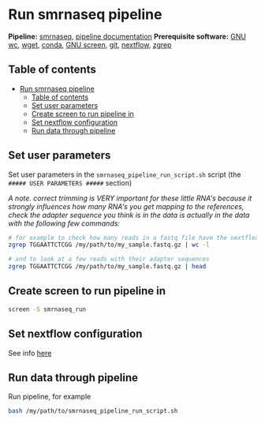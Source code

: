 # Run smrnaseq pipeline

**Pipeline:** [smrnaseq](https://github.com/nf-core/smrnaseq), [pipeline documentation](https://nf-co.re/smrnaseq)
**Prerequisite software:** [GNU wc](https://www.gnu.org/software/coreutils/manual/html_node/wc-invocation.html), [wget](https://www.gnu.org/software/wget/), [conda](https://docs.conda.io/en/latest/), [GNU screen](https://www.gnu.org/software/screen/), [git](https://git-scm.com/), [nextflow](https://www.nextflow.io/), [zgrep](https://linux.die.net/man/1/zgrep)

## Table of contents

- [Run smrnaseq pipeline](#run-smrnaseq-pipeline)
  - [Table of contents](#table-of-contents)
  - [Set user parameters](#set-user-parameters)
  - [Create screen to run pipeline in](#create-screen-to-run-pipeline-in)
  - [Set nextflow configuration](#set-nextflow-configuration)
  - [Run data through pipeline](#run-data-through-pipeline)

## Set user parameters

Set user parameters in the `smrnaseq_pipeline_run_script.sh` script (the `##### USER PARAMETERS #####` section)

*A note. correct trimming is VERY important for these little RNA's because it strongly influences how many RNA's you get mapping to the references, check the adapter sequence you think is in the data is actually in the data with the following few commands:*

```bash
# for example to check how many reads in a fastq file have the nextflex adapter
zgrep TGGAATTCTCGG /my/path/to/my_sample.fastq.gz | wc -l

# and to look at a few reads with their adapter sequences
zgrep TGGAATTCTCGG /my/path/to/my_sample.fastq.gz | head
```

## Create screen to run pipeline in

```bash
screen -S smrnaseq_run
```

## Set nextflow configuration

See info [here](https://www.nextflow.io/docs/latest/config.html)

## Run data through pipeline

Run pipeline, for example

```bash
bash /my/path/to/smrnaseq_pipeline_run_script.sh
```
